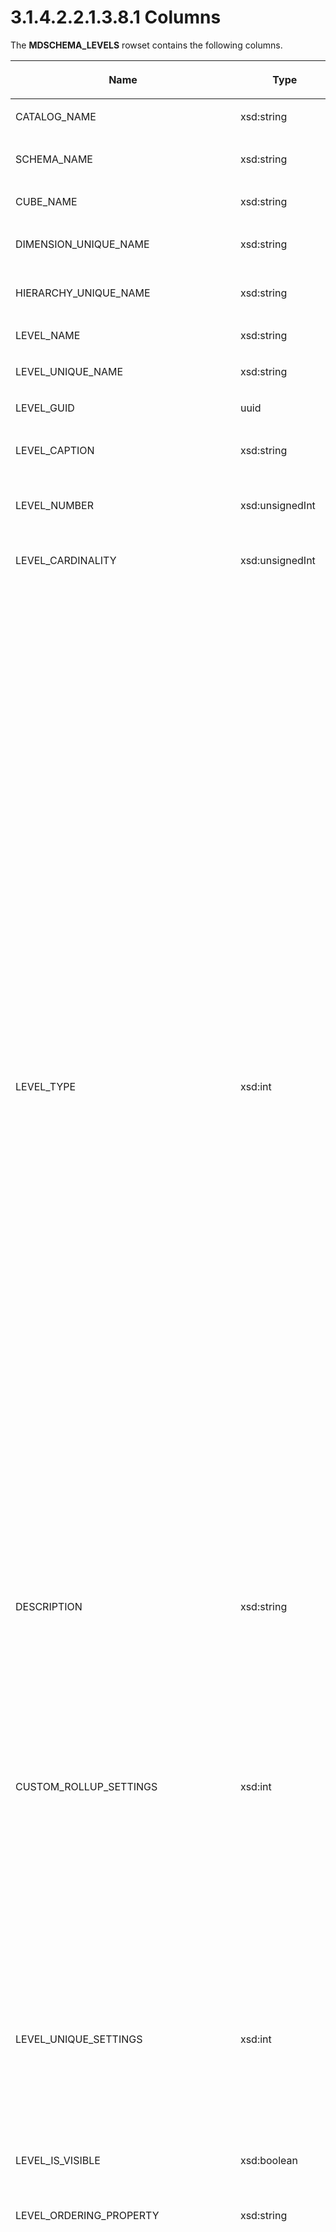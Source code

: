 <html dir="LTR" xmlns:mshelp="http://msdn.microsoft.com/mshelp" xmlns:ddue="http://ddue.schemas.microsoft.com/authoring/2003/5" xmlns:xlink="http://www.w3.org/1999/xlink" xmlns:tool="http://www.microsoft.com/tooltip">
    <head>
        <meta http-equiv="Content-Type" content="text/html; CHARSET=utf-8"></meta>
        <meta name="save" content="history"></meta>
        <title>3.1.4.2.2.1.3.8.1 Columns</title>
        <xml>
            <mshelp:toctitle title="3.1.4.2.2.1.3.8.1 Columns"></mshelp:toctitle>
            <mshelp:rltitle title="[MS-SSAS]: Columns"></mshelp:rltitle>
            <mshelp:keyword index="A" term="aee32107-fde6-43bd-beeb-46e82851abf4"></mshelp:keyword>
            <mshelp:attr name="DCSext.ContentType" value="open specification"></mshelp:attr>
            <mshelp:attr name="AssetID" value="aee32107-fde6-43bd-beeb-46e82851abf4"></mshelp:attr>
            <mshelp:attr name="TopicType" value="kbRef"></mshelp:attr>
            <mshelp:attr name="DCSext.Title" value="[MS-SSAS]: Columns" />
        </xml>
    </head>
    <body>
        <div id="header">
            <h1 class="heading">3.1.4.2.2.1.3.8.1 Columns</h1>
        </div>
        <div id="mainSection">
            <div id="mainBody">
                <div id="allHistory" class="saveHistory"></div>
                <div id="sectionSection0" class="section" name="collapseableSection">
                    

<p>The <b>MDSCHEMA_LEVELS</b> rowset contains the following
columns.</p>

<table>
 <thead>
  <tr>
   <th>
   <p>Name</p>
   </th>
   <th>
   <p>Type</p>
   </th>
   <th>
   <p>Restriction</p>
   </th>
   <th>
   <p>Description</p>
   </th>
  </tr>
 </thead>
 <tr>
  <td>
  <p>CATALOG_NAME</p>
  </td>
  <td>
  <p>xsd:string</p>
  </td>
  <td>
  <p>Yes</p>
  </td>
  <td>
  <p>The name of the database.</p>
  </td>
 </tr>
 <tr>
  <td>
  <p>SCHEMA_NAME</p>
  </td>
  <td>
  <p>xsd:string</p>
  </td>
  <td>
  <p>Yes</p>
  </td>
  <td>
  <p>The name of the schema.<a id="Appendix_A_Target_206"></a><a href="b9ac4859-2662-44ca-b131-9addd8b953dc.html#Appendix_A_206" aria-label="Product behavior note 206">&lt;206&gt;</a></p>
  </td>
 </tr>
 <tr>
  <td>
  <p>CUBE_NAME</p>
  </td>
  <td>
  <p>xsd:string</p>
  </td>
  <td>
  <p>Yes</p>
  </td>
  <td>
  <p>The name of the cube.</p>
  </td>
 </tr>
 <tr>
  <td>
  <p>DIMENSION_UNIQUE_NAME</p>
  </td>
  <td>
  <p>xsd:string</p>
  </td>
  <td>
  <p>Yes</p>
  </td>
  <td>
  <p>The unique name of the dimension.<a id="Appendix_A_Target_207"></a><a href="b9ac4859-2662-44ca-b131-9addd8b953dc.html#Appendix_A_207" aria-label="Product behavior note 207">&lt;207&gt;</a></p>
  </td>
 </tr>
 <tr>
  <td>
  <p>HIERARCHY_UNIQUE_NAME</p>
  </td>
  <td>
  <p>xsd:string</p>
  </td>
  <td>
  <p>Yes</p>
  </td>
  <td>
  <p>The unique name of the hierarchy.</p>
  </td>
 </tr>
 <tr>
  <td>
  <p>LEVEL_NAME</p>
  </td>
  <td>
  <p>xsd:string</p>
  </td>
  <td>
  <p>Yes</p>
  </td>
  <td>
  <p>The name of the level.</p>
  </td>
 </tr>
 <tr>
  <td>
  <p>LEVEL_UNIQUE_NAME</p>
  </td>
  <td>
  <p>xsd:string</p>
  </td>
  <td>
  <p>Yes</p>
  </td>
  <td>
  <p>The unique name of the level.</p>
  </td>
 </tr>
 <tr>
  <td>
  <p>LEVEL_GUID</p>
  </td>
  <td>
  <p>uuid</p>
  </td>
  <td>
  <p> </p>
  </td>
  <td>
  <p>The GUID of the level.</p>
  </td>
 </tr>
 <tr>
  <td>
  <p>LEVEL_CAPTION</p>
  </td>
  <td>
  <p>xsd:string</p>
  </td>
  <td>
  <p> </p>
  </td>
  <td>
  <p>The caption of the hierarchy.<a id="Appendix_A_Target_208"></a><a href="b9ac4859-2662-44ca-b131-9addd8b953dc.html#Appendix_A_208" aria-label="Product behavior note 208">&lt;208&gt;</a></p>
  </td>
 </tr>
 <tr>
  <td>
  <p>LEVEL_NUMBER</p>
  </td>
  <td>
  <p>xsd:unsignedInt</p>
  </td>
  <td>
  <p> </p>
  </td>
  <td>
  <p>The level number in the hierarchy. Top level is zero
  (0).</p>
  </td>
 </tr>
 <tr>
  <td>
  <p>LEVEL_CARDINALITY</p>
  </td>
  <td>
  <p>xsd:unsignedInt</p>
  </td>
  <td>
  <p> </p>
  </td>
  <td>
  <p>The number of members in the level.</p>
  </td>
 </tr>
 <tr>
  <td>
  <p>LEVEL_TYPE</p>
  </td>
  <td>
  <p>xsd:int</p>
  </td>
  <td>
  <p> </p>
  </td>
  <td>
  <p>The type of the level from a list of possible values.</p>
  <ul><li><p><span><span>  
  </span></span><span>Account 0x1014</span></p>
  </li><li><p><span><span>  
  </span></span><span>All 0x0001</span></p>
  </li><li><p><span><span>  
  </span></span><span>Bill of Material Resource 0x1012</span></p>
  </li><li><p><span><span>  
  </span></span><span>Calculated 0x0002</span></p>
  </li><li><p><span><span>  
  </span></span><span>Channel 0x1061</span></p>
  </li><li><p><span><span>  
  </span></span><span>Company 0x1042</span></p>
  </li><li><p><span><span>  
  </span></span><span>Currency Destination 0x1052</span></p>
  </li><li><p><span><span>  
  </span></span><span>Currency Source 0x1051</span></p>
  </li><li><p><span><span>  
  </span></span><span>Customer 0x1021</span></p>
  </li><li><p><span><span>  
  </span></span><span>Customer Group 0x1022</span></p>
  </li><li><p><span><span>  
  </span></span><span>Customer Household 0x1023</span></p>
  </li><li><p><span><span>  
  </span></span><span>Geography City 0x2006</span></p>
  </li><li><p><span><span>  
  </span></span><span>Geography Continent 0x2001</span></p>
  </li><li><p><span><span>  
  </span></span><span>Geography country 0x2003</span></p>
  </li><li><p><span><span>  
  </span></span><span>Geography County 0x2005</span></p>
  </li><li><p><span><span>  
  </span></span><span>Geography Point 0x2008</span></p>
  </li><li><p><span><span>  
  </span></span><span>Postal Code 0x2007</span></p>
  </li><li><p><span><span>  
  </span></span><span>Geography Region 0x2002</span></p>
  </li><li><p><span><span>  
  </span></span><span>Geography StateOrProvince 0x2004</span></p>
  </li><li><p><span><span>  
  </span></span><span>Organization Unit 0x1011 </span></p>
  </li><li><p><span><span>  
  </span></span><span>Person 0x1041</span></p>
  </li><li><p><span><span>  
  </span></span><span>Product 0x1031 </span></p>
  </li><li><p><span><span>  
  </span></span><span>Product Group 0x1032</span></p>
  </li><li><p><span><span>  
  </span></span><span>Promotion 0x1071</span></p>
  </li><li><p><span><span>  
  </span></span><span>Quantitative 0x1013</span></p>
  </li><li><p><span><span>  
  </span></span><span>Regular 0x0000</span></p>
  </li><li><p><span><span>  
  </span></span><span>Representative 0x1062</span></p>
  </li><li><p><span><span>  
  </span></span><span>Reserved1 0x0008</span></p>
  </li><li><p><span><span>  
  </span></span><span>Scenario 0x1015</span></p>
  </li><li><p><span><span>  
  </span></span><span>Time 0x0004</span></p>
  </li><li><p><span><span>  
  </span></span><span>Time Days 0x0204</span></p>
  </li><li><p><span><span>  
  </span></span><span>Time Half Years 0x0024</span></p>
  </li><li><p><span><span>  
  </span></span><span>Time Quarters 0x0044</span></p>
  </li><li><p><span><span>  
  </span></span><span>Time Seconds 0x0804</span></p>
  </li><li><p><span><span>  
  </span></span><span>Time Undefined 0x1004</span></p>
  </li><li><p><span><span>  
  </span></span><span>Time Weeks 0x0104</span></p>
  </li><li><p><span><span>  
  </span></span><span>Time Years 0x0014</span></p>
  </li><li><p><span><span>  
  </span></span><span>Utility 0x1016</span></p>
  </li></ul></td>
 </tr>
 <tr>
  <td>
  <p>DESCRIPTION</p>
  </td>
  <td>
  <p>xsd:string</p>
  </td>
  <td>
  <p> </p>
  </td>
  <td>
  <p>A description of the level.</p>
  </td>
 </tr>
 <tr>
  <td>
  <p>CUSTOM_ROLLUP_SETTINGS</p>
  </td>
  <td>
  <p>xsd:int</p>
  </td>
  <td>
  <p> </p>
  </td>
  <td>
  <p>A bitmask that specifies the custom rollup options:</p>
  <ul><li><p><span><span>  
  </span></span><span>0x01 - Indicates that a custom
  rollup expression exists for this level.</span></p>
  </li><li><p><span><span>  
  </span></span><span>0x02 - Indicates that members of
  this level have custom rollup expressions.</span></p>
  </li><li><p><span><span>  
  </span></span><span>0x04 - Indicates that there is a
  skipped level associated with members of this level.</span></p>
  </li><li><p><span><span>  
  </span></span><span>0x08 - Indicates that members of
  this level have custom member properties.</span></p>
  </li><li><p><span><span>  
  </span></span><span>0x10 - Indicates that members on
  this level have unary operators.</span></p>
  </li></ul></td>
 </tr>
 <tr>
  <td>
  <p>LEVEL_UNIQUE_SETTINGS</p>
  </td>
  <td>
  <p>xsd:int</p>
  </td>
  <td>
  <p> </p>
  </td>
  <td>
  <p>A bitmask that specifies which columns contain unique
  values, if the level only has members with unique names or keys:</p>
  <ul><li><p><span><span>  
  </span></span><span>0x00000001 - Member key columns
  establish uniqueness.</span></p>
  </li><li><p><span><span>  
  </span></span><span>0x00000002 - Member name columns
  establish uniqueness.</span></p>
  </li></ul></td>
 </tr>
 <tr>
  <td>
  <p>LEVEL_IS_VISIBLE</p>
  </td>
  <td>
  <p>xsd:boolean</p>
  </td>
  <td>
  <p> </p>
  </td>
  <td>
  <p>When true, indicates that the level is visible;
  otherwise false.</p>
  </td>
 </tr>
 <tr>
  <td>
  <p>LEVEL_ORDERING_PROPERTY</p>
  </td>
  <td>
  <p>xsd:string</p>
  </td>
  <td>
  <p> </p>
  </td>
  <td>
  <p>The name of the attribute on which the level is
  sorted.</p>
  </td>
 </tr>
 <tr>
  <td>
  <p>LEVEL_DBTYPE</p>
  </td>
  <td>
  <p>xsd:int</p>
  </td>
  <td>
  <p> </p>
  </td>
  <td>
  <p>The type of the member key column that is used for the
  level attribute. It MUST be null if concatenated keys are used as the member
  key column.</p>
  <p>Type values are described in the following list:</p>
  <ul><li><p><span><span>  
  </span></span><span>0 – (DBTYPE_EMPTY) Indicates that
  no value was specified.</span></p>
  </li><li><p><span><span>  
  </span></span><span>2 – (DBTYPE_I2) Indicates a
  two-byte signed integer.</span></p>
  </li><li><p><span><span>  
  </span></span><span>3 – (DBTYPE_I4) Indicates a
  four-byte signed integer.</span></p>
  </li><li><p><span><span>  
  </span></span><span>4 – (DBTYPE_R4) Indicates a
  single-precision floating-point value.</span></p>
  </li><li><p><span><span>  
  </span></span><span>5 – (DBTYPE_R8) Indicates a
  double-precision floating-point value.</span></p>
  </li><li><p><span><span>  
  </span></span><span>6 – (DBTYPE_CY) Indicates a
  currency value. Currency is a fixed-point number with four digits to the
  right of the decimal point and is stored in an eight-byte signed integer
  scaled by 10,000.</span></p>
  </li><li><p><span><span>  
  </span></span><span>7 – (DBTYPE_DATE) Indicates a
  date value. Date values are stored as <b>Double</b>, the whole part of which
  is the number of days since December 30, 1899, and the fractional part of
  which is the fraction of a day.</span></p>
  </li><li><p><span><span>  
  </span></span><span>8 – (DBTYPE_BSTR) A pointer to a
  BSTR, which is a null-terminated character string in which the string length
  is stored with the string.</span></p>
  </li><li><p><span><span>  
  </span></span><span>9 – (DBTYPE_IDISPATCH) Indicates
  a pointer to an IDispatch interface on an OLE object.</span></p>
  </li><li><p><span><span>  
  </span></span><span>10 – (DBTYPE_ERROR) Indicates a
  32-bit error code.</span></p>
  </li><li><p><span><span>  
  </span></span><span>11 – (DBTYPE_BOOL) Indicates a
  Boolean value.</span></p>
  </li><li><p><span><span>  
  </span></span><span>12 – (DBTYPE_VARIANT) Indicates
  an Automation variant.</span></p>
  </li><li><p><span><span>  
  </span></span><span>13 – (DBTYPE_IUNKNOWN) Indicates
  a pointer to an IUnknown interface on an OLE object.</span></p>
  </li><li><p><span><span>  
  </span></span><span>14 – (DBTYPE_DECIMAL) Indicates
  an exact numeric value with a fixed precision and scale. The scale is between
  0 and 28.</span></p>
  </li><li><p><span><span>  
  </span></span><span>16 – (DBTYPE_I1) Indicates a
  one-byte signed integer.</span></p>
  </li><li><p><span><span>  
  </span></span><span>17 – (DBTYPE_UI1) Indicates a
  one-byte unsigned integer.</span></p>
  </li><li><p><span><span>  
  </span></span><span>18 – (DBTYPE_UI2) Indicates a
  two-byte unsigned integer.</span></p>
  </li><li><p><span><span>  
  </span></span><span>19 – (DBTYPE_UI4) Indicates a
  four-byte unsigned integer.</span></p>
  </li><li><p><span><span>  
  </span></span><span>20 – (DBTYPE_I8) Indicates an
  eight-byte signed integer.</span></p>
  </li><li><p><span><span>  
  </span></span><span>21 – (DBTYPE_UI8) Indicates an
  eight-byte unsigned integer.</span></p>
  </li><li><p><span><span>  
  </span></span><span>72 – (DBTYPE_GUID) Indicates a
  GUID.</span></p>
  </li><li><p><span><span>  
  </span></span><span>128 – (DBTYPE_BYTES) Indicates a
  binary value.</span></p>
  </li><li><p><span><span>  
  </span></span><span>129 – (DBTYPE_STR) Indicates a
  string value.</span></p>
  </li><li><p><span><span>  
  </span></span><span>130 – (DBTYPE_WSTR) Indicates a
  null-terminated Unicode character string.</span></p>
  </li><li><p><span><span>  
  </span></span><span>131 – (DBTYPE_NUMERIC) Indicates
  an exact numeric value with a fixed precision and scale. The scale is between
  0 and 38.</span></p>
  </li><li><p><span><span>  
  </span></span><span>132 – (DBTYPE_UDT) Indicates a
  user-defined variable.</span></p>
  </li><li><p><span><span>  
  </span></span><span>133 – (DBTYPE_DBDATE) Indicates a
  date value (yyyymmdd).</span></p>
  </li><li><p><span><span>  
  </span></span><span>134 – (DBTYPE_DBTIME) Indicates a
  time value (hhmmss).</span></p>
  </li><li><p><span><span>  
  </span></span><span>135 – (DBTYPE_DBTIMESTAMP)
  Indicates a date-time stamp (yyyymmddhhmmss plus a fraction in billionths).</span></p>
  </li><li><p><span><span>  
  </span></span><span>136 - (DBTYPE_HCHAPTER) Indicates
  a four-byte chapter value used to identify rows in a child rowset.</span></p>
  </li></ul></td>
 </tr>
 <tr>
  <td>
  <p>LEVEL_MASTER_UNIQUE_NAME</p>
  </td>
  <td>
  <p>xsd:string</p>
  </td>
  <td>
  <p> </p>
  </td>
  <td>
  <p>The unique name of the master level.</p>
  </td>
 </tr>
 <tr>
  <td>
  <p>LEVEL_NAME_SQL_COLUMN_NAME</p>
  </td>
  <td>
  <p>xsd:string</p>
  </td>
  <td>
  <p> </p>
  </td>
  <td>
  <p>The SQL column name for the level name.</p>
  </td>
 </tr>
 <tr>
  <td>
  <p>LEVEL_KEY_SQL_COLUMN_NAME</p>
  </td>
  <td>
  <p>xsd:string</p>
  </td>
  <td>
  <p> </p>
  </td>
  <td>
  <p>The SQL column name for the level key.</p>
  </td>
 </tr>
 <tr>
  <td>
  <p>LEVEL_UNIQUE_NAME_SQL_COLUMN_NAME</p>
  </td>
  <td>
  <p>xsd:string</p>
  </td>
  <td>
  <p> </p>
  </td>
  <td>
  <p>The SQL column name for the level unique name.</p>
  </td>
 </tr>
 <tr>
  <td>
  <p>LEVEL_ATTRIBUTE_HIERARCHY_NAME</p>
  </td>
  <td>
  <p>xsd:string</p>
  </td>
  <td>
  <p> </p>
  </td>
  <td>
  <p>The name of the <a href="8676f5ce-62d4-4244-a326-634bfed4aba4.html#gt_8f75d668-e8c6-4f42-ba44-d90604d3b9dc">attribute hierarchy</a> that
  provides the source of the level.</p>
  </td>
 </tr>
 <tr>
  <td>
  <p>LEVEL_KEY_CARDINALITY</p>
  </td>
  <td>
  <p>xsd:unsignedShort</p>
  </td>
  <td>
  <p> </p>
  </td>
  <td>
  <p>The number of columns in the level key.</p>
  </td>
 </tr>
 <tr>
  <td>
  <p>LEVEL_ORIGIN</p>
  </td>
  <td>
  <p>xsd:unsignedShort</p>
  </td>
  <td>
  <p>Yes</p>
  </td>
  <td>
  <p>A bitmask that defines how the level was sourced:</p>
  <ul><li><p><span><span>  
  </span></span><span>0x0001 - Identifies levels in a
  user defined hierarchy.</span></p>
  </li><li><p><span><span>  
  </span></span><span>0x0002 - Identifies levels in an
  attribute hierarchy.</span></p>
  </li><li><p><span><span>  
  </span></span><span>0x0004 - Identifies levels in a <a href="8676f5ce-62d4-4244-a326-634bfed4aba4.html#gt_40cb61a4-ef50-4a76-8874-f0ae26fc04fe">key attribute</a> hierarchy.</span></p>
  </li><li><p><span><span>  
  </span></span><span>0x0008 - Identifies levels in
  attribute hierarchies that are not enabled.</span></p>
  </li></ul></td>
 </tr>
</table>

<p>The response has the following definition.</p>

<dl>
<dd>
<div><pre>       &lt;xsd:element name=&quot;root&quot;&gt;
         &lt;xsd:complexType&gt;
           &lt;xsd:sequence minOccurs=&quot;0&quot; maxOccurs=&quot;unbounded&quot;&gt;
             &lt;xsd:element name=&quot;row&quot; type=&quot;row&quot; /&gt;
           &lt;/xsd:sequence&gt;
         &lt;/xsd:complexType&gt;
       &lt;/xsd:element&gt;
       &lt;xsd:simpleType name=&quot;uuid&quot;&gt;
         &lt;xsd:restriction base=&quot;xsd:string&quot;&gt;
           &lt;xsd:pattern value=&quot;[0-9a-zA-Z]{8}-[0-9a-zA-Z]{4}-[0-9a-zA-Z]{4}-
                               [0-9a-zA-Z]{4}-[0-9a-zA-Z]{12}&quot; /&gt;
         &lt;/xsd:restriction&gt;
       &lt;/xsd:simpleType&gt;
       &lt;xsd:complexType name=&quot;row&quot;&gt;
         &lt;xsd:sequence&gt;
           &lt;xsd:element sql:field=&quot;CATALOG_NAME&quot; name=&quot;CATALOG_NAME&quot; 
                            type=&quot;xsd:string&quot; minOccurs=&quot;0&quot; /&gt;
           &lt;xsd:element sql:field=&quot;SCHEMA_NAME&quot; name=&quot;SCHEMA_NAME&quot; 
                            type=&quot;xsd:string&quot; minOccurs=&quot;0&quot; /&gt;
           &lt;xsd:element sql:field=&quot;CUBE_NAME&quot; name=&quot;CUBE_NAME&quot; 
                            type=&quot;xsd:string&quot; minOccurs=&quot;0&quot; /&gt;
           &lt;xsd:element sql:field=&quot;DIMENSION_UNIQUE_NAME&quot; name=&quot;DIMENSION_UNIQUE_NAME&quot; 
                            type=&quot;xsd:string&quot; minOccurs=&quot;0&quot; /&gt;
           &lt;xsd:element sql:field=&quot;HIERARCHY_UNIQUE_NAME&quot; name=&quot;HIERARCHY_UNIQUE_NAME&quot; 
                            type=&quot;xsd:string&quot; minOccurs=&quot;0&quot; /&gt;
           &lt;xsd:element sql:field=&quot;LEVEL_NAME&quot; name=&quot;LEVEL_NAME&quot; 
                            type=&quot;xsd:string&quot; minOccurs=&quot;0&quot; /&gt;
           &lt;xsd:element sql:field=&quot;LEVEL_UNIQUE_NAME&quot; name=&quot;LEVEL_UNIQUE_NAME&quot; 
                            type=&quot;xsd:string&quot; minOccurs=&quot;0&quot; /&gt;
           &lt;xsd:element sql:field=&quot;LEVEL_GUID&quot; name=&quot;LEVEL_GUID&quot; 
                            type=&quot;uuid&quot; minOccurs=&quot;0&quot; /&gt;
           &lt;xsd:element sql:field=&quot;LEVEL_CAPTION&quot; name=&quot;LEVEL_CAPTION&quot; 
                            type=&quot;xsd:string&quot; minOccurs=&quot;0&quot; /&gt;
           &lt;xsd:element sql:field=&quot;LEVEL_NUMBER&quot; name=&quot;LEVEL_NUMBER&quot; 
                            type=&quot;xsd:unsignedInt&quot; minOccurs=&quot;0&quot; /&gt;
           &lt;xsd:element sql:field=&quot;LEVEL_CARDINALITY&quot; name=&quot;LEVEL_CARDINALITY&quot; 
                            type=&quot;xsd:unsignedInt&quot; minOccurs=&quot;0&quot; /&gt;
           &lt;xsd:element sql:field=&quot;LEVEL_TYPE&quot; name=&quot;LEVEL_TYPE&quot; 
                            type=&quot;xsd:int&quot; minOccurs=&quot;0&quot; /&gt;
           &lt;xsd:element sql:field=&quot;DESCRIPTION&quot; name=&quot;DESCRIPTION&quot; 
                            type=&quot;xsd:string&quot; minOccurs=&quot;0&quot; /&gt;
           &lt;xsd:element sql:field=&quot;CUSTOM_ROLLUP_SETTINGS&quot; name=&quot;CUSTOM_ROLLUP_SETTINGS&quot; 
                            type=&quot;xsd:int&quot; minOccurs=&quot;0&quot; /&gt;
           &lt;xsd:element sql:field=&quot;LEVEL_UNIQUE_SETTINGS&quot; name=&quot;LEVEL_UNIQUE_SETTINGS&quot; 
                            type=&quot;xsd:int&quot; minOccurs=&quot;0&quot; /&gt;
           &lt;xsd:element sql:field=&quot;LEVEL_IS_VISIBLE&quot; name=&quot;LEVEL_IS_VISIBLE&quot; 
                            type=&quot;xsd:boolean&quot; minOccurs=&quot;0&quot; /&gt;
           &lt;xsd:element sql:field=&quot;LEVEL_ORDERING_PROPERTY&quot; name=&quot;LEVEL_ORDERING_PROPERTY&quot; 
                            type=&quot;xsd:string&quot; minOccurs=&quot;0&quot; /&gt;
           &lt;xsd:element sql:field=&quot;LEVEL_DBTYPE&quot; name=&quot;LEVEL_DBTYPE&quot; 
                            type=&quot;xsd:int&quot; minOccurs=&quot;0&quot; /&gt;
           &lt;xsd:element sql:field=&quot;LEVEL_MASTER_UNIQUE_NAME&quot; name=&quot;LEVEL_MASTER_UNIQUE_NAME&quot; 
                            type=&quot;xsd:string&quot; minOccurs=&quot;0&quot; /&gt;
           &lt;xsd:element sql:field=&quot;LEVEL_NAME_SQL_COLUMN_NAME&quot; 
                            name=&quot;LEVEL_NAME_SQL_COLUMN_NAME&quot; 
                            type=&quot;xsd:string&quot; minOccurs=&quot;0&quot; /&gt;
           &lt;xsd:element sql:field=&quot;LEVEL_KEY_SQL_COLUMN_NAME&quot; 
                            name=&quot;LEVEL_KEY_SQL_COLUMN_NAME&quot; 
                            type=&quot;xsd:string&quot; minOccurs=&quot;0&quot; /&gt;
           &lt;xsd:element sql:field=&quot;LEVEL_UNIQUE_NAME_SQL_COLUMN_NAME&quot; 
                            name=&quot;LEVEL_UNIQUE_NAME_SQL_COLUMN_NAME&quot; 
                            type=&quot;xsd:string&quot; minOccurs=&quot;0&quot; /&gt;
           &lt;xsd:element sql:field=&quot;LEVEL_ATTRIBUTE_HIERARCHY_NAME&quot; 
                            name=&quot;LEVEL_ATTRIBUTE_HIERARCHY_NAME&quot; 
                            type=&quot;xsd:string&quot; minOccurs=&quot;0&quot; /&gt;
           &lt;xsd:element sql:field=&quot;LEVEL_KEY_CARDINALITY&quot; name=&quot;LEVEL_KEY_CARDINALITY&quot; 
                            type=&quot;xsd:unsignedShort&quot; minOccurs=&quot;0&quot; /&gt;
           &lt;xsd:element sql:field=&quot;LEVEL_ORIGIN&quot; name=&quot;LEVEL_ORIGIN&quot; 
                            type=&quot;xsd:unsignedShort&quot; minOccurs=&quot;0&quot; /&gt;
         &lt;/xsd:sequence&gt;
       &lt;/xsd:complexType&gt;
  
</pre></div>
</dd></dl>


                </div>
            </div>
        </div>
    </body>
</html>